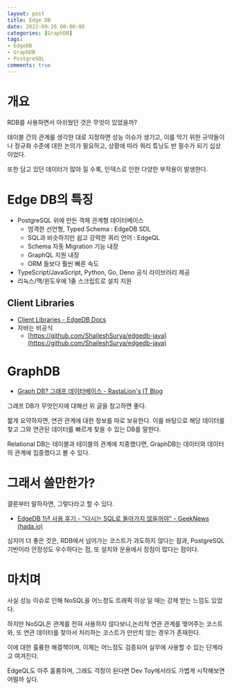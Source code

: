 ```yaml
---
layout: post
title: Edge DB
date: 2022-09-26 00:00:00
categories: [GraphDB]
tags: 
- EdgeDB
- GraphDB
- PostgreSQL
comments: true
---
```


# 개요

RDB를 사용하면서 아쉬웠던 것은 무엇이 있었을까?

테이블 간의 관계를 생각한 대로 지정하면 성능 이슈가 생기고, 이를 막기 위한 규약들이나 정규화 수준에 대한 논의가 필요하고, 상황에 따라 쿼리 튜닝도 반 필수가 되기 십상이었다.

또한 담고 있던 데이터가 많아 질 수록, 인덱스로 인한 다양한 부작용이 발생한다.

# Edge DB의 특징

- PostgreSQL 위에 만든 객체 관계형 데이터베이스
    - 엄격한 선언형, Typed Schema : EdgeDB SDL
    - SQL과 비슷하지만 쉽고 강력한 쿼리 언어 : EdgeQL
    - Schema 자동 Migration 기능 내장
    - GraphQL 지원 내장
    - ORM 들보다 훨씬 빠른 속도
- TypeScript/JavaScript, Python, Go, Deno 공식 라이브러리 제공
- 리눅스/맥/윈도우에 1줄 스크립트로 설치 지원

## Client Libraries

- [Client Libraries - EdgeDB Docs](https://www.edgedb.com/docs/clients/index)
- 자바는 비공식
    - [https://github.com/ShaileshSurya/edgedb-java](https://github.com/ShaileshSurya/edgedb-java)
    

# GraphDB

- [Graph DB? 그래프 데이터베이스 - RastaLion's IT Blog](https://rastalion.me/graph-db-%EA%B7%B8%EB%9E%98%ED%94%84-%EB%8D%B0%EC%9D%B4%ED%84%B0%EB%B2%A0%EC%9D%B4%EC%8A%A4/)

그래프 DB가 무엇인지에 대해선 위 글을 참고하면 좋다.

짧게 요약하자면, 연관 관계에 대한 정보를 따로 보유한다. 이를 바탕으로 해당 데이터를 찾고 그와 연관된 데이터를 빠르게 찾을 수 있는 DB를 말한다.

Relational DB는 테이블과 테이블의 관계에 치중했다면, GraphDB는 데이터와 데이터의 관계에 집중했다고 볼 수 있다.

# 그래서 쓸만한가?

결론부터 말하자면, 그렇다라고 할 수 있다.

- [EdgeDB 1년 사용 후기 - "다시는 SQL로 돌아가지 않을꺼야" - GeekNews (hada.io)](https://news.hada.io/topic?id=7052)

심지어 더 좋은 것은, RDB에서 넘어가는 코스트가 과도하지 않다는 점과, PostgreSQL 기반이라 안정성도 우수하다는 점, 또 설치와 운용에서 장점이 많다는 점이다.

# 마치며

사실 성능 이슈로 인해 NoSQL을 어느정도 트래픽 이상 일 때는 강제 받는 느낌도 있었다.

하지만 NoSQL은 관계를 전혀 사용하지 않다보니,논리적 연관 관계를 맺어주는 코스트와, 또 연관 데이터를 찾아서 처리하는 코스트가 만만치 않는 경우가 존재한다.

이에 대한 훌륭한 해결책이며, 이제는 어느정도 검증되어 실무에 사용할 수 있는 단계라고 여겨진다.

EdgeQL도 아주 훌륭하며, 그래도 걱정이 된다면 Dev Toy에서라도 가볍게 시작해보면 어떨까 싶다.